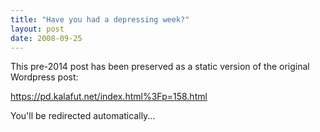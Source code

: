 ```yaml
---
title: "Have you had a depressing week?"
layout: post
date: 2008-09-25
---
```


This pre-2014 post has been preserved as a static version of the original Wordpress post:

https://pd.kalafut.net/index.html%3Fp=158.html

You'll be redirected automatically...

<head>
  <meta http-equiv="refresh" content="5;url=https://pd.kalafut.net/index.html%3Fp=158.html">
</head>

